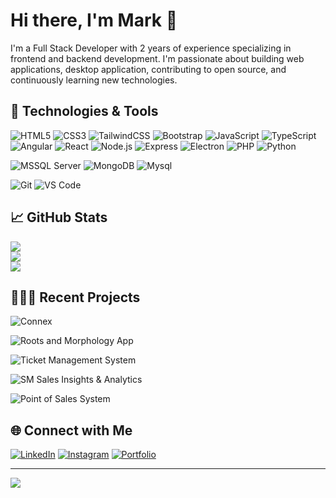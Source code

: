 # Hi there, I'm Mark 👋

I'm a Full Stack Developer with 2 years of experience specializing in frontend and backend development. I'm passionate about building web applications, desktop application, contributing to open source, and continuously learning new technologies.

## 🔧 Technologies & Tools
![HTML5](https://img.shields.io/badge/-HTML5-E34F26?style=flat&logo=html5&logoColor=white)
![CSS3](https://img.shields.io/badge/-CSS3-1572B6?style=flat&logo=css3&logoColor=white)
![TailwindCSS](https://img.shields.io/badge/-Tailwind_CSS-FFFFFF?style=flat&logo=tailwindcss&logoColor=4E7D8D) 
![Bootstrap](https://img.shields.io/badge/-Bootstrap-7D12F9?style=flat&logo=bootstrap&logoColor=white)
![JavaScript](https://img.shields.io/badge/-JavaScript-F7DF1E?style=flat&logo=javascript&logoColor=black)
![TypeScript](https://img.shields.io/badge/-TypeScript-1572B6?style=flat&logo=typescript&logoColor=white)
![Angular](https://img.shields.io/badge/-Angular-CC2927?style=flat&logo=angular&logoColor=white)
![React](https://img.shields.io/badge/-React-61DAFB?style=flat&logo=react&logoColor=black)
![Node.js](https://img.shields.io/badge/-Node.js-339933?style=flat&logo=node.js&logoColor=white)
![Express](https://img.shields.io/badge/-Express-000000?style=flat&logo=express&logoColor=white)
![Electron](https://img.shields.io/badge/-Electron-47848F?style=flat&logo=electron&logoColor=white)
![PHP](https://img.shields.io/badge/-PHP-777BB4?style=flat&logo=php&logoColor=white)
![Python](https://img.shields.io/badge/-Python-F7DF1E?style=flat&logo=python&logoColor=default)

![MSSQL Server](https://img.shields.io/badge/-MSSQL-CC2927?style=flat&logo=mssql&logoColor=white)
![MongoDB](https://img.shields.io/badge/-MongoDB-47A248?style=flat&logo=mongodb&logoColor=white)
![Mysql](https://img.shields.io/badge/-Mysql-1572B6?style=flat&logo=mysql&logoColor=white)

![Git](https://img.shields.io/badge/-Git-F05032?style=flat&logo=git&logoColor=white)
![VS Code](https://img.shields.io/badge/-VS%20Code-007ACC?style=flat&logo=visual-studio-code&logoColor=white)

## 📈 GitHub Stats
![](https://github-readme-stats.vercel.app/api?username=emperorkira&theme=dark&hide_border=false&include_all_commits=true&count_private=true)<br/>
![](https://github-readme-streak-stats.herokuapp.com/?user=emperorkira&theme=dark&hide_border=false)<br/>
![](https://github-readme-stats.vercel.app/api/top-langs/?username=emperorkira&theme=dark&hide_border=false&include_all_commits=true&count_private=true&layout=compact)

## 🧑🏽‍💻 Recent Projects

![Connex](https://img.shields.io/badge/Private_|_Responsive_Web_App-(Connex)_Nurturing_Alumni_Connections-005680?style=flat&logo=C&logoColor=white)

![Roots and Morphology App](https://img.shields.io/badge/Private_|_Web&Mobile_App-(RTM)_Roots_And_Morphology_App-204BE4?style=flat&logo=R&logoColor=white)

![Ticket Management System](https://img.shields.io/badge/Private_|_Hybrid_App-(TMS)_Ticket_Management_System-0078D4?style=flat&logo=tickets&logoColor=white)

![SM Sales Insights & Analytics](https://img.shields.io/badge/Private_|_Desktop_App-(SM_SIA)_Sales_Insights_&_Analytics-F7DF1E?style=flat&logo=bar-chart&logoColor=black)

![Point of Sales System](https://img.shields.io/badge/Private_|_Hybrid_App-(POS)_Point_of_Sales_System-CC2927?style=flat&logo=bar-chart&logoColor=white)

## 🌐 Connect with Me
[![LinkedIn](https://img.shields.io/badge/-LinkedIn-0077B5?style=flat&logo=linkedin&logoColor=white)](https://www.linkedin.com/in/ryan-mark-d-manos-752894271/)
[![Instagram](https://img.shields.io/badge/-Instagram-000000?style=flat&logo=instagram&logoColor=white)](https://www.instagram.com/mark.ding1asa/)
[![Portfolio](https://img.shields.io/badge/Portfolio-In_Progress-339933)](https://your-portfolio.com)

---
[![](https://visitcount.itsvg.in/api?id=emperorkira&icon=2&color=12)](https://visitcount.itsvg.in)

